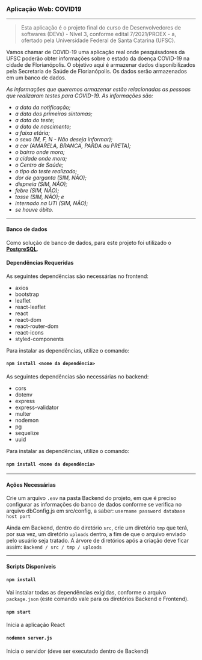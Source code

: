 ### Aplicação Web: COVID19

---
>Esta aplicação é o projeto final do curso de Desenvolvedores de softwares (DEVs) - Nível 3, conforme edital 7/2021/PROEX - a, ofertado pela Universidade Federal de Santa Catarina (UFSC).

Vamos chamar de COVID-19 uma aplicação real onde pesquisadores da UFSC poderão obter informações sobre o estado da doença COVID-19 na cidade de Florianópolis.
O objetivo aqui é armazenar dados disponibilizados pela Secretaria de Saúde de Florianópolis. Os dados serão armazenados em um banco de dados.

*As informações que queremos armazenar estão relacionadas as pessoas que realizaram testes para COVID-19. As informações são:*

- *a data da notificação;*
- *a data dos primeiros sintomas;*
- *a data do teste;*
- *a data de nascimento;*
- *a faixa etária;*
- *o sexo (M, F, N - Não deseja informar);*
- *a cor (AMARELA, BRANCA, PARDA ou PRETA);*
- *o bairro onde mora;*
- *a cidade onde mora;*
- *o Centro de Saúde;*
- *o tipo do teste realizado;*
- *dor de garganta (SIM, NÃO);*
- *dispneia (SIM, NÃO);*
- *febre (SIM, NÃO);*
- *tosse (SIM, NÃO); e*
- *internado na UTI (SIM, NÃO);*
- *se houve óbito.*

---

#### Banco de dados
Como solução de banco de dados, para este projeto foi utilizado o **[PostgreSQL](https://www.postgresql.org)**.
</br>

#### Dependências Requeridas
As seguintes dependências são necessárias no frontend:
- axios
- bootstrap
- leaflet
- react-leaflet
- react
- react-dom
- react-router-dom
- react-icons
- styled-components

Para instalar as dependências, utilize o comando:
#### `npm install <nome da dependência>`

As seguintes dependências são necessárias no backend:
- cors
- dotenv
- express
- express-validator
- multer
- nodemon
- pg
- sequelize
- uuid

Para instalar as dependências, utilize o comando:
#### `npm install <nome da dependência>`

---

#### Ações Necessárias
Crie um arquivo `.env` na pasta Backend do projeto, em que é preciso configurar as informações do banco de dados conforme se verifica no arquivo dbConfig.js em src/config, a saber:
`username password database host port`

Ainda em Backend, dentro do diretório `src`, crie um diretório `tmp` que terá, por sua vez, um diretório `uploads` dentro, a fim de que o arquivo enviado pelo usuário seja tratado.
A árvore de diretórios após a criação deve ficar assim:
`Backend / src / tmp / uploads`

---

#### Scripts Disponíveis

#### `npm install`

Vai instalar todas as dependências exigidas, conforme o arquivo `package.json` (este comando vale para os diretórios Backend e Frontend).

#### `npm start`
Inicia a aplicação React

#### `nodemon server.js`
Inicia o servidor (deve ser executado dentro de Backend)